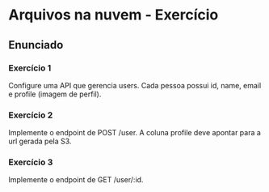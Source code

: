 # Arquivos na nuvem - Exercício

## Enunciado

### Exercício 1

Configure uma API que gerencia users. Cada pessoa possui id, name, email e profile (imagem de perfil).

### Exercício 2

Implemente o endpoint de POST /user. A coluna profile deve apontar para a url gerada pela S3.

### Exercício 3

Implemente o endpoint de GET /user/:id.
